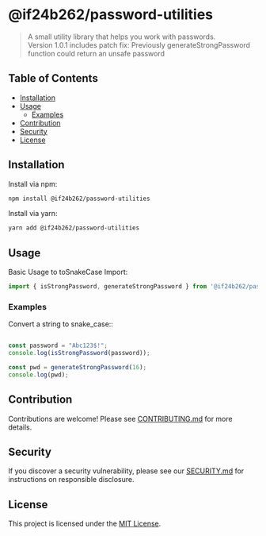 # @if24b262/password-utilities 

> A small utility library that helps you work with passwords.  
> Version 1.0.1 includes patch fix: Previously generateStrongPassword function could return an unsafe password

## Table of Contents

- [Installation](#installation)
- [Usage](#usage)
   - [Examples](#examples)
- [Contribution](#contribution)
- [Security](#security)
- [License](#license)

## Installation

Install via npm:

```bash
npm install @if24b262/password-utilities 
```
Install via yarn:

```bash
yarn add @if24b262/password-utilities 
```

## Usage

Basic Usage to toSnakeCase Import:

```js
import { isStrongPassword, generateStrongPassword } from '@if24b262/password-utilities';
```

### Examples

Convert a string to snake_case::

```js

const password = "Abc123$!";
console.log(isStrongPassword(password)); 

const pwd = generateStrongPassword(16);
console.log(pwd); 

```

## Contribution

Contributions are welcome! Please see [CONTRIBUTING.md](./CONTRIBUTING.md) for more details.

## Security

If you discover a security vulnerability, please see our [SECURITY.md](./SECURITY.md) for instructions on responsible disclosure.

## License

This project is licensed under the [MIT License](./LICENSE.md).

